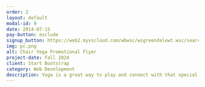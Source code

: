 ```yaml
---
order: 2
layout: default
modal-id: 9
date: 2014-07-15
pay-button: exclude
signup_button: https://web2.myvscloud.com/wbwsc/wigreendalewt.wsc/search.html?Action=Start&SubAction=&_csrf_token=bO5W6Y6K1O684731253N2J4G5T64564R734T4F53520J084W5C46015M4S5G4U115J405968014Q6F6R6J0I5P4P6P6I705B4E4M4Y1B5M3M716H1I4Q4G6K5A095H5J4Z&keyword=simple+joy+yoga&keywordoption=Match+One&primarycode=&beginmonth=&endmonth=&subtype=&category=&age=&grade=&location=&instructor=&daysofweek=&dayoption=All&timeblock=&gender=&spotsavailable=&bydayonly=No&beginyear=&season=&display=Detail&module=AR&multiselectlist_value=&arwebsearch_buttonsearch=yes
img: pc.png
alt: Chair Yoga Promotional Flyer
project-date: Fall 2024
client: Start Bootstrap
category: Web Development
description: Yoga is a great way to play and connect with that special child in your life. Class will include a partner warm up, a yoga story or game, and a calming, mindful imagination exercise. Yoga Play Date will be geared toward elementary aged children and their adult yoga partner. Wear your comfy clothes. Mats and supplies will be provided. Online Registration begins September 7 (Greendale Residents), September 11 (Non-Residents). In-person/phone registration begins September 10 (Greendale Residents), September 11 (Non-Residents).
---
```

